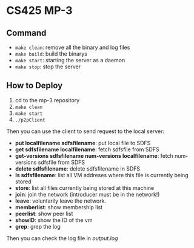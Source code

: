 # CS425 MP-3

## Command
* ```make clean```: remove all the binary and log files
* ```make build```: build the binarys
* ```make start```: starting the server as a daemon
* ```make stop```: stop the server

## How to Deploy
1. cd to the mp-3 repository
2. ```make clean```
3. ```make start```
4. ```./p2pClient```

Then you can use the client to send request to the local server:

* **put localfilename sdfsfilename**: put local file to SDFS
* **get sdfsfilename localfilename**: fetch sdfsfile from SDFS
* **get-versions sdfsfilename num-versions localfilename**: fetch num-versions sdfsfile from SDFS
* **delete sdfsfilename**: delete sdfsfilename in SDFS
* **ls sdfsfilename**: list all VM addreses where this file is currently being stored
* **store**: list all files currently being stored at this machine
* **join**: join the network (introducer must be in the network!)
* **leave**: voluntarily leave the network.
* **memberlist**: show membership list
* **peerlist**: show peer list
* **showID**: show the ID of the vm
* **grep**: grep the log

Then you can check the log file in *output.log*

